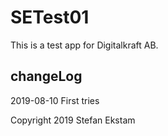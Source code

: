 ﻿# SETest01


This is a test app for Digitalkraft AB.


## changeLog

2019-08-10	First tries

Copyright 2019 Stefan Ekstam
